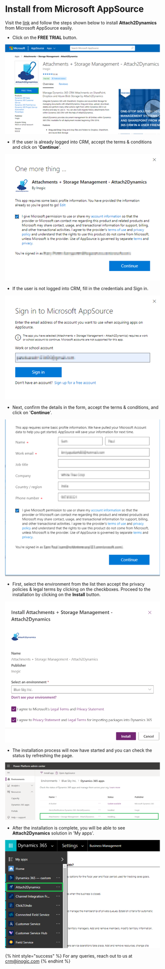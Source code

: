 # Install from Microsoft AppSource

Visit the [link](https://appsource.microsoft.com/en-us/product/dynamics-365/inogic.a25a8d99-d517-734c-b754-6d7f0a82d7b6) and follow the steps shown below to install **Attach2Dynamics** from Microsoft AppSource easily.

* Click on the **FREE TRIAL** button.

![](<../../.gitbook/assets/6 (6).png>)

* If the user is already logged into CRM, accept the terms & conditions and click on '**Continue**'.

![](<../../.gitbook/assets/7 (8).png>)

* If the user is not logged into CRM, fill in the credentials and Sign in.

![](<../../.gitbook/assets/8 (7) (1).png>)

* Next, confirm the details in the form, accept the terms & conditions, and click on '**Continue**'.

![](../../.gitbook/assets/SS.png)

* First, select the environment from the list then accept the privacy policies & legal terms by clicking on the checkboxes. Proceed to the installation by clicking on the **Install** button.

![](<../../.gitbook/assets/1 (292).png>)

* The installation process will now have started and you can check the status by refreshing the page.

![](<../../.gitbook/assets/2 (61).png>)

* After the installation is complete, you will be able to see **Attach2Dynamics** solution in 'My apps'.

![](<../../.gitbook/assets/12 (1) (1) (2).png>)

{% hint style="success" %}
For any queries, reach out to us at [crm@inogic.com](mailto:crm@inogic.com)
{% endhint %}
